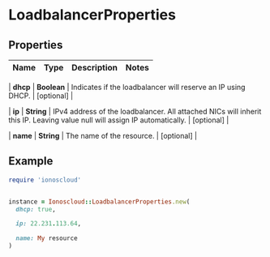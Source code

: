 # LoadbalancerProperties

## Properties

| Name | Type | Description | Notes |
| ---- | ---- | ----------- | ----- |

| **dhcp** | **Boolean** | Indicates if the loadbalancer will reserve an IP using DHCP. | [optional] |

| **ip** | **String** | IPv4 address of the loadbalancer. All attached NICs will inherit this IP. Leaving value null will assign IP automatically. | [optional] |

| **name** | **String** | The name of the  resource. | [optional] |

## Example

```ruby
require 'ionoscloud'


instance = Ionoscloud::LoadbalancerProperties.new(
  dhcp: true,

  ip: 22.231.113.64,

  name: My resource
)
```

